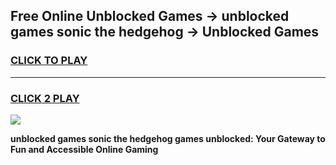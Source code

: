 
## Free Online Unblocked Games → unblocked games sonic the hedgehog → Unblocked Games
<h3>
<a href="https://premium.freeplayer.one?title=unblocked_games_sonic_the_hedgehog&ref=21F">CLICK TO PLAY</a></h3>
<hr>

<h3>
<a href="https://premium.freeplayer.one?title=unblocked_games_sonic_the_hedgehog&ref=21F">CLICK 2 PLAY</a>
  
</h3>

<a href="https://premium.freeplayer.one?title=unblocked_games_sonic_the_hedgehog&ref=21F/"><img src="https://clearcache.store/games.png"></a>


**unblocked games sonic the hedgehog games unblocked: Your Gateway to Fun and Accessible Online Gaming**
